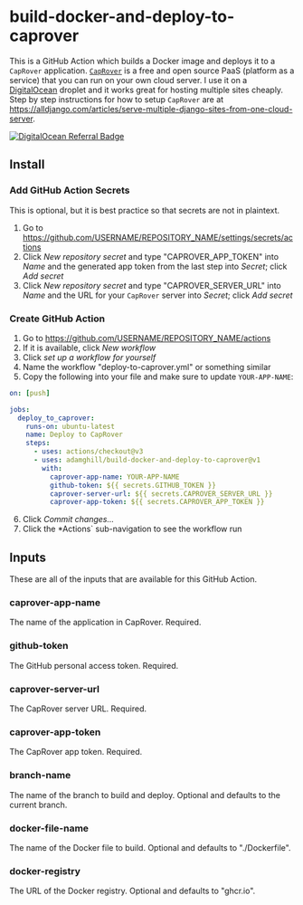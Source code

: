 # build-docker-and-deploy-to-caprover

This is a GitHub Action which builds a Docker image and deploys it to a `CapRover` application. [`CapRover`](https://caprover.com/) is a free and open source PaaS (platform as a service) that you can run on your own cloud server. I use it on a [DigitalOcean](https://m.do.co/c/617d629f56c0) droplet and it works great for hosting multiple sites cheaply. Step by step instructions for how to setup `CapRover` are at https://alldjango.com/articles/serve-multiple-django-sites-from-one-cloud-server.

[![DigitalOcean Referral Badge](https://web-platforms.sfo2.digitaloceanspaces.com/WWW/Badge%203.svg)](https://www.digitalocean.com/?refcode=617d629f56c0&utm_campaign=Referral_Invite&utm_medium=Referral_Program&utm_source=badge)

## Install

### Add GitHub Action Secrets

This is optional, but it is best practice so that secrets are not in plaintext.

1. Go to https://github.com/USERNAME/REPOSITORY_NAME/settings/secrets/actions
2. Click *New repository secret* and type "CAPROVER_APP_TOKEN" into *Name* and the generated app token from the last step into *Secret*; click *Add secret*
3. Click *New repository secret* and type "CAPROVER_SERVER_URL" into *Name* and the URL for your `CapRover` server into *Secret*; click *Add secret*

### Create GitHub Action

1. Go to https://github.com/USERNAME/REPOSITORY_NAME/actions
2. If it is available, click *New workflow*
3. Click *set up a workflow for yourself*
4. Name the workflow "deploy-to-caprover.yml" or something similar
5. Copy the following into your file and make sure to update `YOUR-APP-NAME`:
```yaml
on: [push]

jobs:
  deploy_to_caprover:
    runs-on: ubuntu-latest
    name: Deploy to CapRover
    steps:
      - uses: actions/checkout@v3
      - uses: adamghill/build-docker-and-deploy-to-caprover@v1
        with:
          caprover-app-name: YOUR-APP-NAME
          github-token: ${{ secrets.GITHUB_TOKEN }}
          caprover-server-url: ${{ secrets.CAPROVER_SERVER_URL }}
          caprover-app-token: ${{ secrets.CAPROVER_APP_TOKEN }}
```
6. Click *Commit changes...*
7. Click the *Actions` sub-navigation to see the workflow run

## Inputs

These are all of the inputs that are available for this GitHub Action.

### caprover-app-name

The name of the application in CapRover. Required.

### github-token

The GitHub personal access token. Required.

### caprover-server-url

The CapRover server URL. Required.

### caprover-app-token

The CapRover app token. Required.

### branch-name

The name of the branch to build and deploy. Optional and defaults to the current branch.

### docker-file-name

The name of the Docker file to build. Optional and defaults to "./Dockerfile".

### docker-registry

The URL of the Docker registry. Optional and defaults to "ghcr.io".

